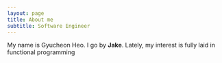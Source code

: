 ```yaml
---
layout: page
title: About me
subtitle: Software Engineer 
---
```


My name is Gyucheon Heo. I go by **Jake**. Lately, my interest is fully laid in functional programming



